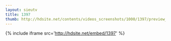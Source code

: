 ```yaml
---
layout: sieutv
title: 1397
thumb: http://hdsite.net/contents/videos_screenshots/1000/1397/preview_360p.mp4.jpg
---
```

{% include iframe src='http://hdsite.net/embed/1397' %}
 
